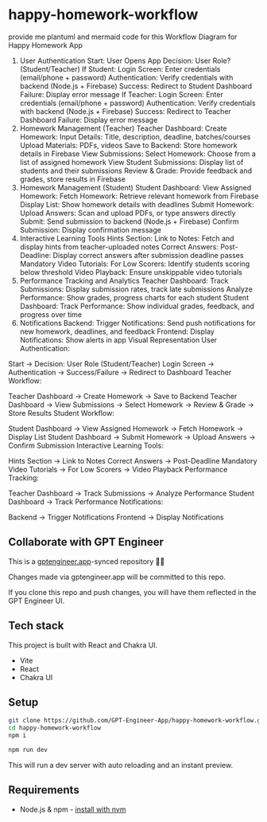 # happy-homework-workflow

provide me plantuml and mermaid code for this Workflow Diagram for Happy Homework App
1. User Authentication
Start: User Opens App
Decision: User Role? (Student/Teacher)
If Student:
Login Screen: Enter credentials (email/phone + password)
Authentication: Verify credentials with backend (Node.js + Firebase)
Success: Redirect to Student Dashboard
Failure: Display error message
If Teacher:
Login Screen: Enter credentials (email/phone + password)
Authentication: Verify credentials with backend (Node.js + Firebase)
Success: Redirect to Teacher Dashboard
Failure: Display error message
2. Homework Management (Teacher)
Teacher Dashboard:
Create Homework:
Input Details: Title, description, deadline, batches/courses
Upload Materials: PDFs, videos
Save to Backend: Store homework details in Firebase
View Submissions:
Select Homework: Choose from a list of assigned homework
View Student Submissions: Display list of students and their submissions
Review & Grade: Provide feedback and grades, store results in Firebase
3. Homework Management (Student)
Student Dashboard:
View Assigned Homework:
Fetch Homework: Retrieve relevant homework from Firebase
Display List: Show homework details with deadlines
Submit Homework:
Upload Answers: Scan and upload PDFs, or type answers directly
Submit: Send submission to backend (Node.js + Firebase)
Confirm Submission: Display confirmation message
4. Interactive Learning Tools
Hints Section:
Link to Notes: Fetch and display hints from teacher-uploaded notes
Correct Answers:
Post-Deadline: Display correct answers after submission deadline passes
Mandatory Video Tutorials:
For Low Scorers: Identify students scoring below threshold
Video Playback: Ensure unskippable video tutorials
5. Performance Tracking and Analytics
Teacher Dashboard:
Track Submissions: Display submission rates, track late submissions
Analyze Performance: Show grades, progress charts for each student
Student Dashboard:
Track Performance: Show individual grades, feedback, and progress over time
6. Notifications
Backend:
Trigger Notifications: Send push notifications for new homework, deadlines, and feedback
Frontend:
Display Notifications: Show alerts in app
Visual Representation
User Authentication:

Start -> Decision: User Role (Student/Teacher)
Login Screen -> Authentication -> Success/Failure -> Redirect to Dashboard
Teacher Workflow:

Teacher Dashboard -> Create Homework -> Save to Backend
Teacher Dashboard -> View Submissions -> Select Homework -> Review & Grade -> Store Results
Student Workflow:

Student Dashboard -> View Assigned Homework -> Fetch Homework -> Display List
Student Dashboard -> Submit Homework -> Upload Answers -> Confirm Submission
Interactive Learning Tools:

Hints Section -> Link to Notes
Correct Answers -> Post-Deadline
Mandatory Video Tutorials -> For Low Scorers -> Video Playback
Performance Tracking:

Teacher Dashboard -> Track Submissions -> Analyze Performance
Student Dashboard -> Track Performance
Notifications:

Backend -> Trigger Notifications
Frontend -> Display Notifications

## Collaborate with GPT Engineer

This is a [gptengineer.app](https://gptengineer.app)-synced repository 🌟🤖

Changes made via gptengineer.app will be committed to this repo.

If you clone this repo and push changes, you will have them reflected in the GPT Engineer UI.

## Tech stack

This project is built with React and Chakra UI.

- Vite
- React
- Chakra UI

## Setup

```sh
git clone https://github.com/GPT-Engineer-App/happy-homework-workflow.git
cd happy-homework-workflow
npm i
```

```sh
npm run dev
```

This will run a dev server with auto reloading and an instant preview.

## Requirements

- Node.js & npm - [install with nvm](https://github.com/nvm-sh/nvm#installing-and-updating)

